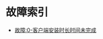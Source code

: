 <!-- TITLE: 天翼客户端故障 -->
<!-- SUBTITLE: 天翼客户端故障问题索引 -->

# 故障索引

- [故障:0-客户端安装时长时间未完成](/error/故障:0-客户端安装时长时间未完成)